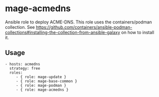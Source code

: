 # mage-acmedns
Ansible role to deploy ACME-DNS. This role uses the containers/podman collection. See 
https://github.com/containers/ansible-podman-collections#installing-the-collection-from-ansible-galaxy
on how to install it.

## Usage

```
- hosts: acmedns
  strategy: free
  roles:
     - { role: mage-update }
     - { role: mage-base-common }
     - { role: mage-podman }
     - { role: mage-acmedns }
```
